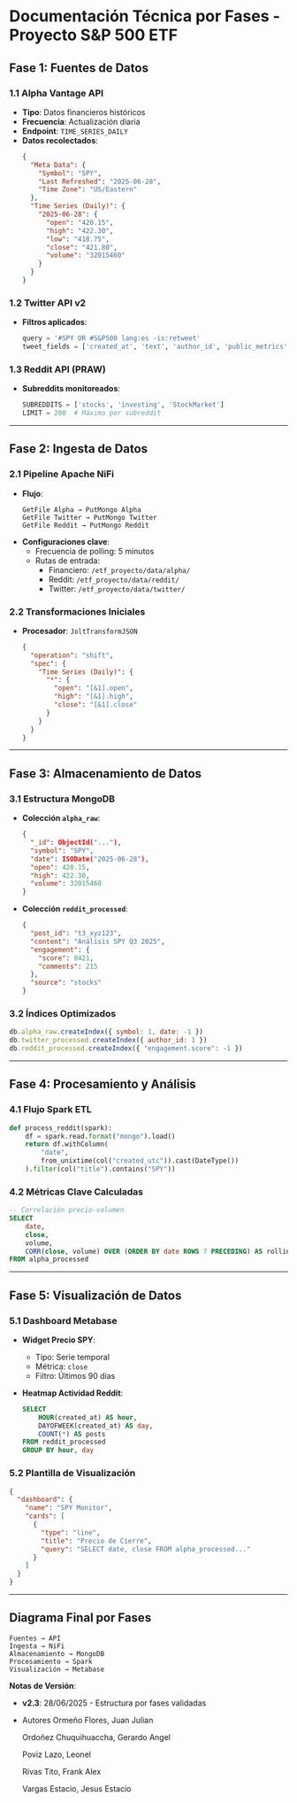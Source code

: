 # Documentación Técnica por Fases - Proyecto S&P 500 ETF

## Fase 1: Fuentes de Datos

### 1.1 Alpha Vantage API

- **Tipo**: Datos financieros históricos
- **Frecuencia**: Actualización diaria
- **Endpoint**: `TIME_SERIES_DAILY`
- **Datos recolectados**:
  ```json
  {
    "Meta Data": {
      "Symbol": "SPY",
      "Last Refreshed": "2025-06-28",
      "Time Zone": "US/Eastern"
    },
    "Time Series (Daily)": {
      "2025-06-28": {
        "open": "420.15",
        "high": "422.30",
        "low": "418.75",
        "close": "421.80",
        "volume": "32015460"
      }
    }
  }

  ```

### 1.2 Twitter API v2

- **Filtros aplicados**:
  ```python
  query = '#SPY OR #S&P500 lang:es -is:retweet'
  tweet_fields = ['created_at', 'text', 'author_id', 'public_metrics']
  ```

### 1.3 Reddit API (PRAW)

- **Subreddits monitoreados**:
  ```python
  SUBREDDITS = ['stocks', 'investing', 'StockMarket']
  LIMIT = 200  # Máximo por subreddit
  ```

---

## Fase 2: Ingesta de Datos

### 2.1 Pipeline Apache NiFi

- **Flujo**:
  ```
  GetFile Alpha → PutMongo Alpha  
  GetFile Twitter → PutMongo Twitter  
  GetFile Reddit → PutMongo Reddit  
  ```
- **Configuraciones clave**:
  - Frecuencia de polling: 5 minutos
  - Rutas de entrada:
    - Financiero: `/etf_proyecto/data/alpha/`
    - Reddit: `/etf_proyecto/data/reddit/`
    - Twitter: `/etf_proyecto/data/twitter/`

### 2.2 Transformaciones Iniciales

- **Procesador**: `JoltTransformJSON`
  ```json
  {
    "operation": "shift",
    "spec": {
      "Time Series (Daily)": {
        "*": {
          "open": "[&1].open",
          "high": "[&1].high",
          "close": "[&1].close"
        }
      }
    }
  }
  ```

---

## Fase 3: Almacenamiento de Datos

### 3.1 Estructura MongoDB

- **Colección `alpha_raw`**:
  ```json
  {
    "_id": ObjectId("..."),
    "symbol": "SPY",
    "date": ISODate("2025-06-28"),
    "open": 420.15,
    "high": 422.30,
    "volume": 32015460
  }
  ```
- **Colección `reddit_processed`**:
  ```json
  {
    "post_id": "t3_xyz123",
    "content": "Análisis SPY Q3 2025",
    "engagement": {
      "score": 8421,
      "comments": 215
    },
    "source": "stocks"
  }
  ```

### 3.2 Índices Optimizados

```javascript
db.alpha_raw.createIndex({ symbol: 1, date: -1 })
db.twitter_processed.createIndex({ author_id: 1 })
db.reddit_processed.createIndex({ "engagement.score": -1 })
```

---

## Fase 4: Procesamiento y Análisis

### 4.1 Flujo Spark ETL

```python
def process_reddit(spark):
    df = spark.read.format("mongo").load()
    return df.withColumn(
        "date",
        from_unixtime(col("created_utc")).cast(DateType())
    ).filter(col("title").contains("SPY"))
```

### 4.2 Métricas Clave Calculadas

```sql
-- Correlación precio-volumen
SELECT
    date,
    close,
    volume,
    CORR(close, volume) OVER (ORDER BY date ROWS 7 PRECEDING) AS rolling_corr
FROM alpha_processed
```

---

## Fase 5: Visualización de Datos

### 5.1 Dashboard Metabase

- **Widget Precio SPY**:

  - Tipo: Serie temporal
  - Métrica: `close`
  - Filtro: Últimos 90 días
- **Heatmap Actividad Reddit**:

  ```sql
  SELECT
      HOUR(created_at) AS hour,
      DAYOFWEEK(created_at) AS day,
      COUNT(*) AS posts
  FROM reddit_processed
  GROUP BY hour, day
  ```

### 5.2 Plantilla de Visualización

```json
{
  "dashboard": {
    "name": "SPY Monitor",
    "cards": [
      {
        "type": "line",
        "title": "Precio de Cierre",
        "query": "SELECT date, close FROM alpha_processed..."
      }
    ]
  }
}
```

---

## Diagrama Final por Fases

```
Fuentes → API  
Ingesta → NiFi  
Almacenamiento → MongoDB  
Procesamiento → Spark  
Visualización → Metabase  
```

**Notas de Versión**:

- **v2.3**: 28/06/2025 - Estructura por fases validadas
- Autores
  Ormeño Flores, Juan Julian
  
  Ordoñez Chuquihuaccha, Gerardo Angel
  
  Poviz Lazo, Leonel
  
  Rivas Tito, Frank Alex
  
  Vargas Estacio, Jesus Estacio
  
  
